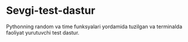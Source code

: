 # Sevgi-test-dastur
Pythonning random va time funksyalari yordamida tuzilgan va terminalda faoliyat yurutuvchi test dastur. 
